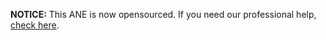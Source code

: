 **NOTICE:** This ANE is now opensourced. If you need our professional help, [check here](https://github.com/myflashlab/Badge-ANE/#tech-support).